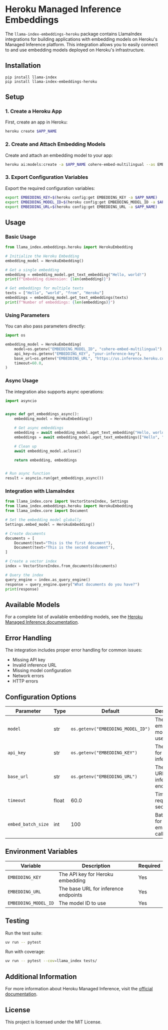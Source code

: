 # Heroku Managed Inference Embeddings

The `llama-index-embeddings-heroku` package contains LlamaIndex integrations for building applications with embedding models on Heroku's Managed Inference platform. This integration allows you to easily connect to and use embedding models deployed on Heroku's infrastructure.

## Installation

```shell
pip install llama-index
pip install llama-index-embeddings-heroku
```

## Setup

### 1. Create a Heroku App

First, create an app in Heroku:

```bash
heroku create $APP_NAME
```

### 2. Create and Attach Embedding Models

Create and attach an embedding model to your app:

```bash
heroku ai:models:create -a $APP_NAME cohere-embed-multilingual --as EMBEDDING
```

### 3. Export Configuration Variables

Export the required configuration variables:

```bash
export EMBEDDING_KEY=$(heroku config:get EMBEDDING_KEY -a $APP_NAME)
export EMBEDDING_MODEL_ID=$(heroku config:get EMBEDDING_MODEL_ID -a $APP_NAME)
export EMBEDDING_URL=$(heroku config:get EMBEDDING_URL -a $APP_NAME)
```

## Usage

### Basic Usage

```python
from llama_index.embeddings.heroku import HerokuEmbedding

# Initialize the Heroku Embedding
embedding_model = HerokuEmbedding()

# Get a single embedding
embedding = embedding_model.get_text_embedding("Hello, world!")
print(f"Embedding dimension: {len(embedding)}")

# Get embeddings for multiple texts
texts = ["Hello", "world", "from", "Heroku"]
embeddings = embedding_model.get_text_embeddings(texts)
print(f"Number of embeddings: {len(embeddings)}")
```

### Using Parameters

You can also pass parameters directly:

```python
import os

embedding_model = HerokuEmbedding(
    model=os.getenv("EMBEDDING_MODEL_ID", "cohere-embed-multilingual"),
    api_key=os.getenv("EMBEDDING_KEY", "your-inference-key"),
    base_url=os.getenv("EMBEDDING_URL", "https://us.inference.heroku.com"),
    timeout=60.0,
)
```

### Async Usage

The integration also supports async operations:

```python
import asyncio


async def get_embeddings_async():
    embedding_model = HerokuEmbedding()

    # Get async embeddings
    embedding = await embedding_model.aget_text_embedding("Hello, world!")
    embeddings = await embedding_model.aget_text_embeddings(["Hello", "world"])

    # Clean up
    await embedding_model.aclose()

    return embedding, embeddings


# Run async function
result = asyncio.run(get_embeddings_async())
```

### Integration with LlamaIndex

```python
from llama_index.core import VectorStoreIndex, Settings
from llama_index.embeddings.heroku import HerokuEmbedding
from llama_index.core import Document

# Set the embedding model globally
Settings.embed_model = HerokuEmbedding()

# Create documents
documents = [
    Document(text="This is the first document"),
    Document(text="This is the second document"),
]

# Create a vector index
index = VectorStoreIndex.from_documents(documents)

# Query the index
query_engine = index.as_query_engine()
response = query_engine.query("What documents do you have?")
print(response)
```

## Available Models

For a complete list of available embedding models, see the [Heroku Managed Inference documentation](https://devcenter.heroku.com/articles/heroku-inference#available-models).

## Error Handling

The integration includes proper error handling for common issues:

- Missing API key
- Invalid inference URL
- Missing model configuration
- Network errors
- HTTP errors

## Configuration Options

| Parameter          | Type  | Default                           | Description                          |
| ------------------ | ----- | --------------------------------- | ------------------------------------ |
| `model`            | str   | `os.getenv("EMBEDDING_MODEL_ID")` | The embedding model to use           |
| `api_key`          | str   | `os.getenv("EMBEDDING_KEY")`      | The API key for Heroku inference     |
| `base_url`         | str   | `os.getenv("EMBEDDING_URL")`      | The base URL for inference endpoints |
| `timeout`          | float | 60.0                              | Timeout for requests in seconds      |
| `embed_batch_size` | int   | 100                               | Batch size for embedding calls       |

## Environment Variables

| Variable             | Description                          | Required |
| -------------------- | ------------------------------------ | -------- |
| `EMBEDDING_KEY`      | The API key for Heroku embedding     | Yes      |
| `EMBEDDING_URL`      | The base URL for inference endpoints | Yes      |
| `EMBEDDING_MODEL_ID` | The model ID to use                  | Yes      |

## Testing

Run the test suite:

```bash
uv run -- pytest
```

Run with coverage:

```bash
uv run -- pytest --cov=llama_index tests/
```

## Additional Information

For more information about Heroku Managed Inference, visit the [official documentation](https://devcenter.heroku.com/articles/heroku-inference).

## License

This project is licensed under the MIT License.
